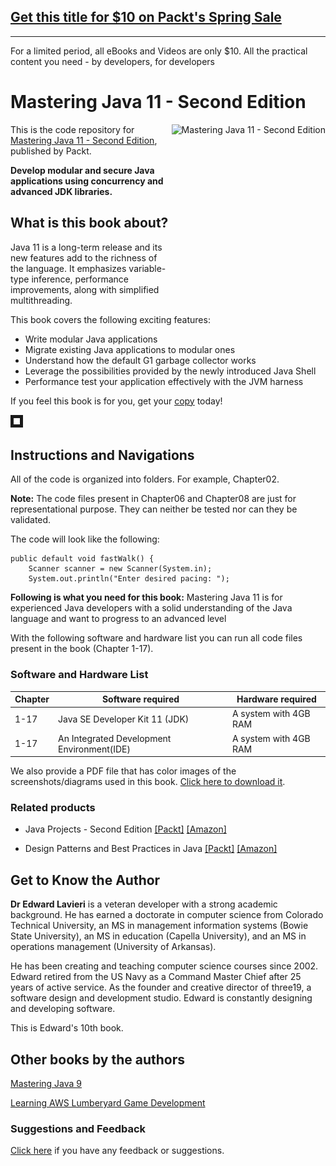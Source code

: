 ## [Get this title for $10 on Packt's Spring Sale](https://www.packt.com/B10403?utm_source=github&utm_medium=packt-github-repo&utm_campaign=spring_10_dollar_2022)
-----
For a limited period, all eBooks and Videos are only $10. All the practical content you need \- by developers, for developers

# Mastering Java 11 - Second Edition

<a href="https://www.packtpub.com/application-development/mastering-java-11-second-edition?utm_source=github&utm_medium=repository&utm_campaign=9781789137613 "><img src="https://dz13w8afd47il.cloudfront.net/sites/default/files/imagecache/ppv4_main_book_cover/10403_cover.png" alt="Mastering Java 11 - Second Edition" height="256px" align="right"></a>

This is the code repository for [Mastering Java 11 - Second Edition](https://www.packtpub.com/application-development/mastering-java-11-second-edition?utm_source=github&utm_medium=repository&utm_campaign=9781789137613 ), published by Packt.

**Develop modular and secure Java applications using concurrency and advanced JDK libraries.**

## What is this book about?
Java 11 is a long-term release and its new features add to the richness of the language. It emphasizes variable-type inference, performance improvements, along with simplified multithreading.

This book covers the following exciting features:
* Write modular Java applications 
* Migrate existing Java applications to modular ones 
* Understand how the default G1 garbage collector works 
* Leverage the possibilities provided by the newly introduced Java Shell 
* Performance test your application effectively with the JVM harness 


If you feel this book is for you, get your [copy](https://www.amazon.com/dp/1789137616) today!

<a href="https://www.packtpub.com/?utm_source=github&utm_medium=banner&utm_campaign=GitHubBanner"><img src="https://raw.githubusercontent.com/PacktPublishing/GitHub/master/GitHub.png" 
alt="https://www.packtpub.com/" border="5" /></a>

## Instructions and Navigations
All of the code is organized into folders. For example, Chapter02.

**Note:**
The code files present in Chapter06 and Chapter08 are just for representational purpose. They can neither be tested nor can they be validated.

The code will look like the following:
```
public default void fastWalk() {
    Scanner scanner = new Scanner(System.in);
    System.out.println("Enter desired pacing: ");
```

**Following is what you need for this book:**
Mastering Java 11 is for experienced Java developers with a solid understanding of the Java language and want to progress to an advanced level

With the following software and hardware list you can run all code files present in the book (Chapter 1-17).
### Software and Hardware List
| Chapter | Software required | Hardware required |
| -------- | ------------------------------------ | ----------------------------------- |
|1-17|Java SE Developer Kit 11 (JDK)|A system with 4GB RAM|
|1-17|An Integrated Development Environment(IDE)|A system with 4GB RAM|


We also provide a PDF file that has color images of the screenshots/diagrams used in this book. [Click here to download it](https://www.packtpub.com/sites/default/files/downloads/9781789137613_ColorImages.pdf).

### Related products
* Java Projects - Second Edition [[Packt]](https://www.packtpub.com/application-development/java-projects-second-edition?utm_source=github&utm_medium=repository&utm_campaign=9781789131895 ) [[Amazon]](https://www.amazon.com/dp/B07G1B4R8B)

* Design Patterns and Best Practices in Java [[Packt]](https://www.packtpub.com/application-development/design-patterns-and-best-practices-java?utm_source=github&utm_medium=repository&utm_campaign=9781786463593 ) [[Amazon]](https://www.amazon.com/dp/B01K7M4U1U)

## Get to Know the Author
**Dr Edward Lavieri**
is a veteran developer with a strong academic background. He has earned a doctorate in computer science from Colorado Technical University, an MS in management information systems (Bowie State University), an MS in education (Capella University), and an MS in operations management (University of Arkansas).

He has been creating and teaching computer science courses since 2002. Edward retired from the US Navy as a Command Master Chief after 25 years of active service. As the founder and creative director of three19, a software design and development studio. Edward is constantly designing and developing software. 

This is Edward's 10th book.

## Other books by the authors
[Mastering Java 9](https://www.packtpub.com/application-development/mastering-java-9?utm_source=github&utm_medium=repository&utm_campaign=9781786468734)

[Learning AWS Lumberyard Game Development](https://www.packtpub.com/game-development/learning-aws-lumberyard-game-development?utm_source=github&utm_medium=repository&utm_campaign=9781786460868)

### Suggestions and Feedback
[Click here](https://docs.google.com/forms/d/e/1FAIpQLSdy7dATC6QmEL81FIUuymZ0Wy9vH1jHkvpY57OiMeKGqib_Ow/viewform) if you have any feedback or suggestions.



